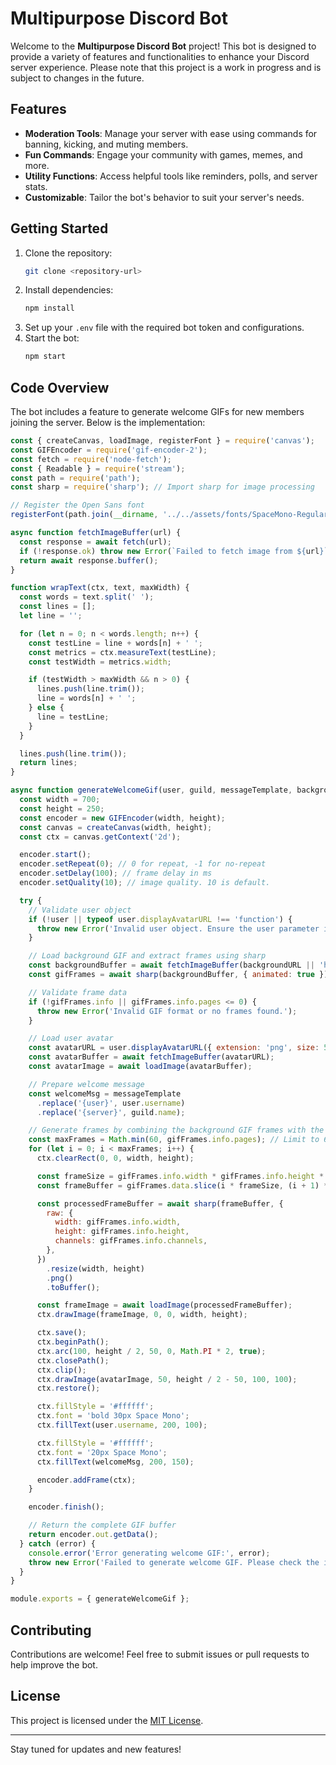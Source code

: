 # Multipurpose Discord Bot

Welcome to the **Multipurpose Discord Bot** project! This bot is designed to provide a variety of features and functionalities to enhance your Discord server experience. Please note that this project is a work in progress and is subject to changes in the future.

## Features

- **Moderation Tools**: Manage your server with ease using commands for banning, kicking, and muting members.
- **Fun Commands**: Engage your community with games, memes, and more.
- **Utility Functions**: Access helpful tools like reminders, polls, and server stats.
- **Customizable**: Tailor the bot's behavior to suit your server's needs.

## Getting Started

1. Clone the repository:
    ```bash
    git clone <repository-url>
    ```
2. Install dependencies:
    ```bash
    npm install
    ```
3. Set up your `.env` file with the required bot token and configurations.
4. Start the bot:
    ```bash
    npm start
    ```

## Code Overview

The bot includes a feature to generate welcome GIFs for new members joining the server. Below is the implementation:

```javascript
const { createCanvas, loadImage, registerFont } = require('canvas');
const GIFEncoder = require('gif-encoder-2');
const fetch = require('node-fetch');
const { Readable } = require('stream');
const path = require('path');
const sharp = require('sharp'); // Import sharp for image processing

// Register the Open Sans font
registerFont(path.join(__dirname, '../../assets/fonts/SpaceMono-Regular.ttf'), { family: 'Space Mono' });

async function fetchImageBuffer(url) {
  const response = await fetch(url);
  if (!response.ok) throw new Error(`Failed to fetch image from ${url}`);
  return await response.buffer();
}

function wrapText(ctx, text, maxWidth) {
  const words = text.split(' ');
  const lines = [];
  let line = '';

  for (let n = 0; n < words.length; n++) {
    const testLine = line + words[n] + ' ';
    const metrics = ctx.measureText(testLine);
    const testWidth = metrics.width;

    if (testWidth > maxWidth && n > 0) {
      lines.push(line.trim());
      line = words[n] + ' ';
    } else {
      line = testLine;
    }
  }

  lines.push(line.trim());
  return lines;
}

async function generateWelcomeGif(user, guild, messageTemplate, backgroundURL) {
  const width = 700;
  const height = 250;
  const encoder = new GIFEncoder(width, height);
  const canvas = createCanvas(width, height);
  const ctx = canvas.getContext('2d');

  encoder.start();
  encoder.setRepeat(0); // 0 for repeat, -1 for no-repeat
  encoder.setDelay(100); // frame delay in ms
  encoder.setQuality(10); // image quality. 10 is default.

  try {
    // Validate user object
    if (!user || typeof user.displayAvatarURL !== 'function') {
      throw new Error('Invalid user object. Ensure the user parameter is a valid Discord.js User or GuildMember instance.');
    }

    // Load background GIF and extract frames using sharp
    const backgroundBuffer = await fetchImageBuffer(backgroundURL || 'https://media1.giphy.com/media/v1.Y2lkPTc5MGI3NjExNzQ4bjB3NnI2ZDE2bGx2azZjaWR3NnF4cGhvMWU0OGt3NGt0dGtvMCZlcD12MV9pbnRlcm5hbF9naWZfYnlfaWQmY3Q9Zw/1jRItUChOutcU0MDsc/giphy.gif');
    const gifFrames = await sharp(backgroundBuffer, { animated: true }).ensureAlpha().raw().toBuffer({ resolveWithObject: true });

    // Validate frame data
    if (!gifFrames.info || gifFrames.info.pages <= 0) {
      throw new Error('Invalid GIF format or no frames found.');
    }

    // Load user avatar
    const avatarURL = user.displayAvatarURL({ extension: 'png', size: 512 });
    const avatarBuffer = await fetchImageBuffer(avatarURL);
    const avatarImage = await loadImage(avatarBuffer);

    // Prepare welcome message
    const welcomeMsg = messageTemplate
      .replace('{user}', user.username)
      .replace('{server}', guild.name);

    // Generate frames by combining the background GIF frames with the user avatar and text
    const maxFrames = Math.min(60, gifFrames.info.pages); // Limit to 60 frames
    for (let i = 0; i < maxFrames; i++) {
      ctx.clearRect(0, 0, width, height);

      const frameSize = gifFrames.info.width * gifFrames.info.height * gifFrames.info.channels;
      const frameBuffer = gifFrames.data.slice(i * frameSize, (i + 1) * frameSize);

      const processedFrameBuffer = await sharp(frameBuffer, {
        raw: {
          width: gifFrames.info.width,
          height: gifFrames.info.height,
          channels: gifFrames.info.channels,
        },
      })
        .resize(width, height)
        .png()
        .toBuffer();

      const frameImage = await loadImage(processedFrameBuffer);
      ctx.drawImage(frameImage, 0, 0, width, height);

      ctx.save();
      ctx.beginPath();
      ctx.arc(100, height / 2, 50, 0, Math.PI * 2, true);
      ctx.closePath();
      ctx.clip();
      ctx.drawImage(avatarImage, 50, height / 2 - 50, 100, 100);
      ctx.restore();

      ctx.fillStyle = '#ffffff';
      ctx.font = 'bold 30px Space Mono';
      ctx.fillText(user.username, 200, 100);

      ctx.fillStyle = '#ffffff';
      ctx.font = '20px Space Mono';
      ctx.fillText(welcomeMsg, 200, 150);

      encoder.addFrame(ctx);
    }

    encoder.finish();

    // Return the complete GIF buffer
    return encoder.out.getData();
  } catch (error) {
    console.error('Error generating welcome GIF:', error);
    throw new Error('Failed to generate welcome GIF. Please check the image formats.');
  }
}

module.exports = { generateWelcomeGif };
```

## Contributing

Contributions are welcome! Feel free to submit issues or pull requests to help improve the bot.

## License

This project is licensed under the [MIT License](LICENSE).

---
Stay tuned for updates and new features!